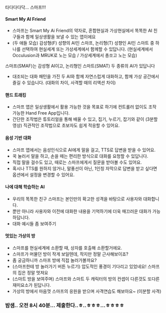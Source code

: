 타다다다닥... 스마프!!!

#### Smart My AI Friend
- 스마프는 Smart My Ai Friend의 약자로, 혼합현실과 가상현실에서 똑똑한 AI 친구들과 함께 일상생활을 보낼 수 있는 앱이에요
-  (두 애들 모습) 감성형(F) 성향의 AI인 스마프, 논리형(T) 성향인 AI인 스마트 중 하나를 선택하여 현실세계 또는 가상세계에서 함께할 수 있답니다. (현실세계에서 Occulusion과 MRUK로 노는 모습 / 가상세계에서 총쏘고 노는 모습)

스마프(SMAF)는 감성형 AI이고,
 논리형인 스마트(SMAT)
두 종류의 AI가 있답니다 

- 대조되는 대화 패턴을 가진 두 AI와 함께 자연스럽게 대화하고, 함께 가상 공간에서 즐길 수 있습니다. (대화의 차이, 사격할 때의 리액션 차이)
#### 핸드 트래킹
- 스마프 앱은 일상생활에서 활용 가능한 것을 목표로 하기에 컨트롤러 없이도 조작 가능한 Hand Free App입니다.
- 간단한 조작법은 튜토리얼을 통해 배울 수 있고, 집기, 누르기, 잡기와 같이 (3분할 영상) 직관적인 조작법으로 초보자도 쉽게 적응할 수 있어요.
#### 음성 기반 대화
- 스마프 앱에서는 음성인식으로 AI에게 말을 걸고, TTS로 답변을 받을 수 있어요.
- 꾹 눌러서 말을 하고, 손을 떼는 편리한 방식으로 대화를 요청할 수 있답니다.
- 직접 말을 걸수도 있고, 때로는 스마프에게서 질문을 받아볼 수도 있어요.
- 혹시나 TTS를 원하지 않거나, 말풍선이 아닌, 1인칭 자막으로 답변을 받고 싶다면 옵션에서 설정을 변경할 수 있어요.
#### 나에 대해 학습하는 AI
- 우리의 똑똑한 친구 스마프는 본인만의 확고한 성격을 바탕으로 사용자와 대화합니다.
- 뿐만 아니라 사용자와 이전에 대화한 내용을 기억하기에 더욱 매끄러운 대화가 가능하답니다.
- 대화 예시들 좀 보여주기
#### 멋있는 가상의 방
- 스마프를 현실세계에 소환할 때, 상자를 호출해 소환할거에요.
- 스마프가 머물던 방이 작게 보일텐데, 작지만 정말 근사해보이죠?
- 좀 궁금하니까 스마프 방에 직접 놀러가볼까요?
- (스마프한테 방 놀러가기 버튼 누르기) 압도적인 풍경이 기다리고 있었네요! 스마프의 집은 정말 멋져요
- (스마트 방을 보여주며) 스마프와 스마트 두 캐릭터의 방의 컨셉이 다른것도 또다른 재미요소가 된답니다. 
- 가상의 방에서 마음껏 스마프의 응원을 받으며 사격연습도 해보아요~ (이분할 사격)


### 밤샘.. 오전 8시 40분... 제출한다..ㅎ..ㅎㅎㅎ...ㅎㅎㅎㅎ